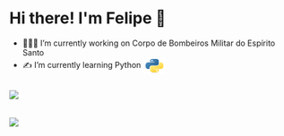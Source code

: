 # Hi there! I'm Felipe 👋

- 👨🏻‍🚒 I’m currently working on Corpo de Bombeiros Militar do Espírito Santo
- ✍️ I’m currently learning Python <img align="center" alt="Rafa-Python" height="30" width="40" src="https://raw.githubusercontent.com/devicons/devicon/master/icons/python/python-original.svg">

##

<div align="left">
  <a href="https://github.com/felipebgoncalves"> 
  <img height="150em" src="https://github-readme-stats.vercel.app/api?username=felipebgoncalves&show_icons=true&theme=dark&include_all_commits=true&count_private=true"/>
  
</div>



##

<div>
  <a href="https://www.linkedin.com/in/felipebgoncalves" target="_blank"><img src="https://img.shields.io/badge/-LinkedIn-%230077B5?style=for-the-badge&logo=linkedin&logoColor=white" target="_blank"></a>
</div>



<!--
<img height="150em" src="https://github-readme-stats.vercel.app/api/top-langs/?username=felipebgoncalves&layout=compact&langs_count=7&theme=dark"/>
-->
